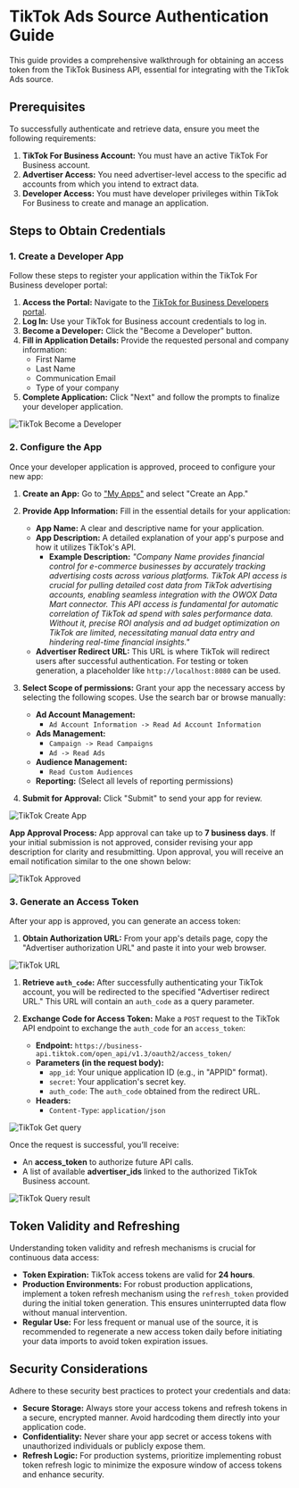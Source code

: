 # TikTok Ads Source Authentication Guide

This guide provides a comprehensive walkthrough for obtaining an access token from the TikTok Business API, essential for integrating with the TikTok Ads source.

## Prerequisites

To successfully authenticate and retrieve data, ensure you meet the following requirements:

1. **TikTok For Business Account:** You must have an active TikTok For Business account.
2. **Advertiser Access:** You need advertiser-level access to the specific ad accounts from which you intend to extract data.
3. **Developer Access:** You must have developer privileges within TikTok For Business to create and manage an application.

## Steps to Obtain Credentials

### 1. Create a Developer App

Follow these steps to register your application within the TikTok For Business developer portal:

1. **Access the Portal:** Navigate to the [TikTok for Business Developers portal](https://business-api.tiktok.com/portal).
2. **Log In:** Use your TikTok for Business account credentials to log in.
3. **Become a Developer:** Click the "Become a Developer" button.
4. **Fill in Application Details:** Provide the requested personal and company information:
    * First Name
    * Last Name
    * Communication Email
    * Type of your company
5. **Complete Application:** Click "Next" and follow the prompts to finalize your developer application.

![TikTok Become a Developer](res/tiktok_developer.png)

### 2. Configure the App

Once your developer application is approved, proceed to configure your new app:

1. **Create an App:** Go to ["My Apps"](https://business-api.tiktok.com/portal/apps) and select "Create an App."
2. **Provide App Information:** Fill in the essential details for your application:
    * **App Name:** A clear and descriptive name for your application.
    * **App Description:** A detailed explanation of your app's purpose and how it utilizes TikTok's API.
        * **Example Description:** *"Company Name provides financial control for e-commerce businesses by accurately tracking advertising costs across various platforms. TikTok API access is crucial for pulling detailed cost data from TikTok advertising accounts, enabling seamless integration with the OWOX Data Mart connector. This API access is fundamental for automatic correlation of TikTok ad spend with sales performance data. Without it, precise ROI analysis and ad budget optimization on TikTok are limited, necessitating manual data entry and hindering real-time financial insights."*
    * **Advertiser Redirect URL:** This URL is where TikTok will redirect users after successful authentication. For testing or token generation, a placeholder like `http://localhost:8080` can be used.

3. **Select Scope of permissions:** Grant your app the necessary access by selecting the following scopes. Use the search bar or browse manually:
    * **Ad Account Management:**
        * `Ad Account Information -> Read Ad Account Information`
    * **Ads Management:**
        * `Campaign -> Read Campaigns`
        * `Ad -> Read Ads`
    * **Audience Management:**
        * `Read Custom Audiences`
    * **Reporting:** (Select all levels of reporting permissions)

4. **Submit for Approval:** Click "Submit" to send your app for review.

![TikTok Create App](res/tiktok_createapp.png)

**App Approval Process:** App approval can take up to **7 business days**. If your initial submission is not approved, consider revising your app description for clarity and resubmitting. Upon approval, you will receive an email notification similar to the one shown below:

![TikTok Approved](res/tiktok_approved.png)

### 3. Generate an Access Token

After your app is approved, you can generate an access token:

1. **Obtain Authorization URL:** From your app's details page, copy the "Advertiser authorization URL" and paste it into your web browser.

![TikTok URL](res/tiktok_url.png)

1. **Retrieve `auth_code`:** After successfully authenticating your TikTok account, you will be redirected to the specified "Advertiser redirect URL." This URL will contain an `auth_code` as a query parameter.

1. **Exchange Code for Access Token:** Make a `POST` request to the TikTok API endpoint to exchange the `auth_code` for an `access_token`:

    * **Endpoint:** `https://business-api.tiktok.com/open_api/v1.3/oauth2/access_token/`
    * **Parameters (in the request body):**
        * `app_id`: Your unique application ID (e.g., in "APPID" format).
        * `secret`: Your application's secret key.
        * `auth_code`: The `auth_code` obtained from the redirect URL.
    * **Headers:**
        * `Content-Type`: `application/json`

![TikTok Get query](res/tiktok_get.png)

Once the request is successful, you’ll receive:

* An **access_token** to authorize future API calls.
* A list of available **advertiser_ids** linked to the authorized TikTok Business account.

![TikTok Query result](res/tiktok_queryresult.png)

## Token Validity and Refreshing

Understanding token validity and refresh mechanisms is crucial for continuous data access:

* **Token Expiration:** TikTok access tokens are valid for **24 hours**.
* **Production Environments:** For robust production applications, implement a token refresh mechanism using the `refresh_token` provided during the initial token generation. This ensures uninterrupted data flow without manual intervention.
* **Regular Use:** For less frequent or manual use of the source, it is recommended to regenerate a new access token daily before initiating your data imports to avoid token expiration issues.

## Security Considerations

Adhere to these security best practices to protect your credentials and data:

* **Secure Storage:** Always store your access tokens and refresh tokens in a secure, encrypted manner. Avoid hardcoding them directly into your application code.
* **Confidentiality:** Never share your app secret or access tokens with unauthorized individuals or publicly expose them.
* **Refresh Logic:** For production systems, prioritize implementing robust token refresh logic to minimize the exposure window of access tokens and enhance security.

